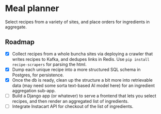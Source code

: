 # Meal planner

Select recipes from a variety of sites, and place orders for ingredients in aggregate.

## Roadmap

- [x] Collect recipes from a whole buncha sites via deploying a crawler that writes recipes to Kafka, and dedupes links in Redis. Use `pip install recipe-scrapers` for parsing the html.
- [x] Dump each unique recipe into a more structured SQL schema in Postgres, for persistence.
- [x] Once the db is ready, clean up the structure a bit more into retrievable data (may need some sorta text-based AI model here) for an ingredient aggregation sub-app.
- [ ] Build a Django app (or whatever) to serve a frontend that lets you select recipes, and then render an aggregated list of ingredients.
- [ ] Integrate Instacart API for checkout of the list of ingredients.
